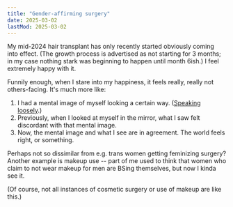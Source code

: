 ```yaml
---
title: "Gender-affirming surgery"
date: 2025-03-02
lastMod: 2025-03-02
---
```


My mid-2024 hair transplant has only recently started obviously coming into effect. (The growth process is advertised as not starting for 3 months; in my case nothing stark was beginning to happen until month 6ish.) I feel extremely happy with it.

Funnily enough, when I stare into my happiness, it feels really, really not others-facing. It's much more like:

1. I had a mental image of myself looking a certain way. ([Speaking loosely](https://joel-becker.com/digital-garden/aphantasia-ontology/).)
2. Previously, when I looked at myself in the mirror, what I saw felt discordant with that mental image.
3. Now, the mental image and what I see are in agreement. The world feels right, or something.

Perhaps not so dissimilar from e.g. trans women getting feminizing surgery? Another example is makeup use -- part of me used to think that women who claim to not wear makeup for men are BSing themselves, but now I kinda see it. 

(Of course, not all instances of cosmetic surgery or use of makeup are like this.)
